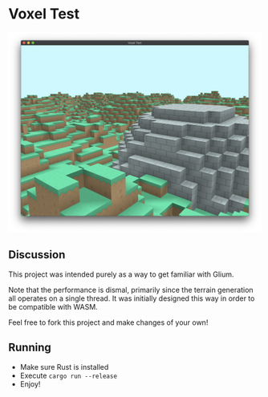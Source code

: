 # Voxel Test

![Screenshot](./media/screenshot.png)

## Discussion

This project was intended purely as a way to get familiar with Glium.

Note that the performance is dismal, primarily since the terrain generation all operates on a single thread. It was initially designed this way in order to be compatible with WASM.

Feel free to fork this project and make changes of your own!

## Running

* Make sure Rust is installed
* Execute `cargo run --release`
* Enjoy!
